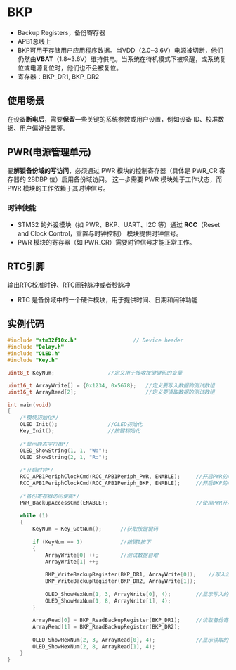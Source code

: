 # BKP
- Backup Registers，备份寄存器
- APB1总线上
- BKP可用于存储用户应用程序数据。当VDD（2.0\~3.6V）电源被切断，他们仍然由**VBAT**（1.8\~3.6V）维持供电。当系统在待机模式下被唤醒，或系统复位或电源复位时，他们也不会被复位。
- 寄存器：BKP_DR1, BKP_DR2
## 使用场景
在设备**断电后**，需要**保留**一些关键的系统参数或用户设置，例如设备 ID、校准数据、用户偏好设置等。
## PWR(电源管理单元)
要**解锁备份域的写访问**，必须通过 PWR 模块的控制寄存器（具体是 PWR_CR 寄存器的 28DBP 位）启用备份域访问。
这一步需要 PWR 模块处于工作状态，而 PWR 模块的工作依赖于其时钟信号。
### 时钟使能
- STM32 的外设模块（如 PWR、BKP、UART、I2C 等）通过 **RCC**（Reset and Clock Control，重置与时钟控制） 模块提供时钟信号。
- PWR 模块的寄存器（如 PWR_CR）需要时钟信号才能正常工作。
## RTC引脚
输出RTC校准时钟、RTC闹钟脉冲或者秒脉冲
- RTC 是备份域中的一个硬件模块，用于提供时间、日期和闹钟功能

## 实例代码
```c
#include "stm32f10x.h"                  // Device header
#include "Delay.h"
#include "OLED.h"
#include "Key.h"

uint8_t KeyNum;					//定义用于接收按键键码的变量

uint16_t ArrayWrite[] = {0x1234, 0x5678};	//定义要写入数据的测试数组
uint16_t ArrayRead[2];						//定义要读取数据的测试数组

int main(void)
{
	/*模块初始化*/
	OLED_Init();				//OLED初始化
	Key_Init();					//按键初始化
	
	/*显示静态字符串*/
	OLED_ShowString(1, 1, "W:");
	OLED_ShowString(2, 1, "R:");
	
	/*开启时钟*/
	RCC_APB1PeriphClockCmd(RCC_APB1Periph_PWR, ENABLE);		//开启PWR的时钟
	RCC_APB1PeriphClockCmd(RCC_APB1Periph_BKP, ENABLE);		//开启BKP的时钟
	
	/*备份寄存器访问使能*/
	PWR_BackupAccessCmd(ENABLE);							//使用PWR开启对备份寄存器的访问
	
	while (1)
	{
		KeyNum = Key_GetNum();		//获取按键键码
		
		if (KeyNum == 1)			//按键1按下
		{
			ArrayWrite[0] ++;		//测试数据自增
			ArrayWrite[1] ++;
			
			BKP_WriteBackupRegister(BKP_DR1, ArrayWrite[0]);	//写入测试数据到备份寄存器
			BKP_WriteBackupRegister(BKP_DR2, ArrayWrite[1]);
			
			OLED_ShowHexNum(1, 3, ArrayWrite[0], 4);		//显示写入的测试数据
			OLED_ShowHexNum(1, 8, ArrayWrite[1], 4);
		}
		
		ArrayRead[0] = BKP_ReadBackupRegister(BKP_DR1);		//读取备份寄存器的数据
		ArrayRead[1] = BKP_ReadBackupRegister(BKP_DR2);
		
		OLED_ShowHexNum(2, 3, ArrayRead[0], 4);				//显示读取的备份寄存器数据
		OLED_ShowHexNum(2, 8, ArrayRead[1], 4);
	}
}

```
